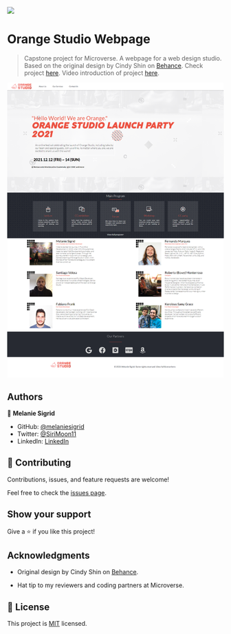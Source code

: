 ![](https://img.shields.io/badge/Microverse-blueviolet)

# Orange Studio Webpage

> Capstone project for Microverse. A webpage for a web design studio. Based on the original design by Cindy Shin on [Behance](https://www.behance.net/gallery/29845175/CC-Global-Summit-2015).
> Check project [here](https://melaniesigrid.github.io/OrangeStudio/).
> Video introduction of project [here](https://www.loom.com/share/a3255081058447c8b041fd1f26859241).


![screenshot](images/Orange-studio-screenshot.png)

## Authors

👤 **Melanie Sigrid**

- GitHub: [@melaniesigrid](https://github.com/melaniesigrid)
- Twitter: [@SiriMoon11](https://twitter.com/SiriMoon11)
- LinkedIn: [LinkedIn](https://www.linkedin.com/in/melanie-arellano-92aaa9194/)

## 🤝 Contributing

Contributions, issues, and feature requests are welcome!

Feel free to check the [issues page](../../issues/).

## Show your support

Give a ⭐️ if you like this project!

## Acknowledgments

- Original design by Cindy Shin on [Behance](https://www.behance.net/gallery/29845175/CC-Global-Summit-2015).

- Hat tip to my reviewers and coding partners at Microverse.

## 📝 License

This project is [MIT](./MIT.md) licensed.
